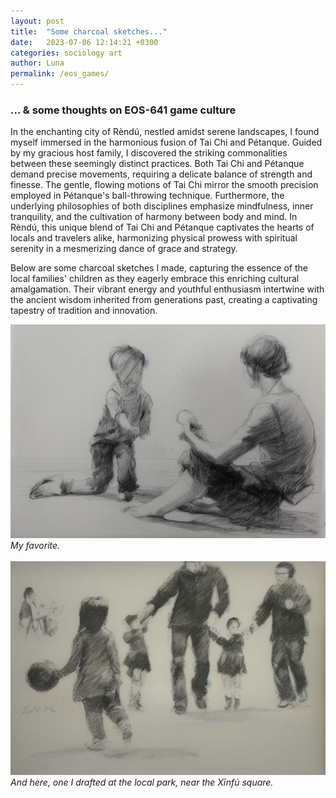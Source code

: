 ```yaml
---
layout: post
title:  "Some charcoal sketches..."
date:   2023-07-06 12:14:21 +0300
categories: sociology art
author: Luna
permalink: /eos_games/
---
```


### ... & some thoughts on EOS-641 game culture

In the enchanting city of Rèndú, nestled amidst serene landscapes, I found myself immersed in the harmonious fusion of Tai Chi and Pétanque. Guided by my gracious host family, I discovered the striking commonalities between these seemingly distinct practices. Both Tai Chi and Pétanque demand precise movements, requiring a delicate balance of strength and finesse. The gentle, flowing motions of Tai Chi mirror the smooth precision employed in Pétanque's ball-throwing technique. Furthermore, the underlying philosophies of both disciplines emphasize mindfulness, inner tranquility, and the cultivation of harmony between body and mind. In Rèndú, this unique blend of Tai Chi and Pétanque captivates the hearts of locals and travelers alike, harmonizing physical prowess with spiritual serenity in a mesmerizing dance of grace and strategy.

Below are some charcoal sketches I made, capturing the essence of the local families' children as they eagerly embrace this enriching cultural amalgamation. Their vibrant energy and youthful enthusiasm intertwine with the ancient wisdom inherited from generations past, creating a captivating tapestry of tradition and innovation.

![scenery](/assets/images/charc2.png)
*My favorite.*
\
\
![scenery](/assets/images/charc3.png)
*And here, one I drafted at the local park, near the Xīnfú square.*
